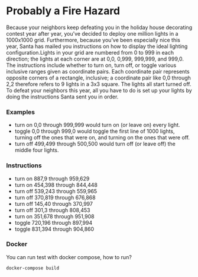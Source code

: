 # Probably a Fire Hazard

Because your neighbors keep defeating you in the holiday house decorating contest year after year, you’ve decided to deploy one million lights in a 1000x1000 grid. Furthermore, because you’ve been especially nice this year, Santa has mailed you instructions on how to display the ideal lighting configuration.Lights in your grid are numbered from 0 to 999 in each direction; the lights at each corner are at 0,0, 0,999, 999,999, and 999,0. The instructions include whether to turn on, turn off, or toggle various inclusive ranges given as coordinate pairs. Each coordinate pair represents opposite corners of a rectangle, inclusive; a coordinate pair like 0,0 through 2,2 therefore refers to 9 lights in a 3x3 square. The lights all start turned off. To defeat your neighbors this year, all you have to do is set up your lights by doing the instructions Santa sent you in order.

### Examples

- turn on 0,0 through 999,999 would turn on (or leave on) every light.
- toggle 0,0 through 999,0 would toggle the first line of 1000 lights, turning off the ones that were on, and turning on the ones that were off.
- turn off 499,499 through 500,500 would turn off (or leave off) the middle four lights.

### Instructions

- turn on 887,9 through 959,629
- turn on 454,398 through 844,448
- turn off 539,243 through 559,965
- turn off 370,819 through 676,868
- turn off 145,40 through 370,997
- turn off 301,3 through 808,453
- turn on 351,678 through 951,908
- toggle 720,196 through 897,994
- toggle 831,394 through 904,860


### Docker

You can run test with docker compose, how to run?
````shell
docker-compose build
````
